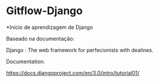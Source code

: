 # Gitflow-Django
*Início de aprendizagem de Django

Baseado na documentação:

Django : The web framework for perfecionists with dealines.

Documentation:

https://docs.djangoproject.com/en/3.0/intro/tutorial01/
